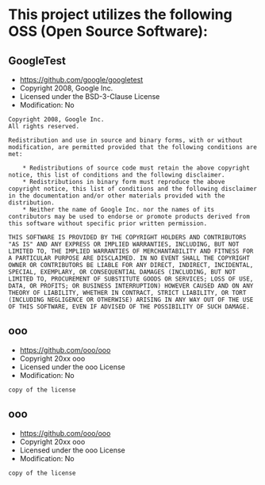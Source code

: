 # This project utilizes the following OSS (Open Source Software):

## GoogleTest
- https://github.com/google/googletest
- Copyright 2008, Google Inc.
- Licensed under the BSD-3-Clause License 
- Modification: No

```
Copyright 2008, Google Inc.
All rights reserved.

Redistribution and use in source and binary forms, with or without
modification, are permitted provided that the following conditions are
met:

    * Redistributions of source code must retain the above copyright
notice, this list of conditions and the following disclaimer.
    * Redistributions in binary form must reproduce the above
copyright notice, this list of conditions and the following disclaimer
in the documentation and/or other materials provided with the
distribution.
    * Neither the name of Google Inc. nor the names of its
contributors may be used to endorse or promote products derived from
this software without specific prior written permission.

THIS SOFTWARE IS PROVIDED BY THE COPYRIGHT HOLDERS AND CONTRIBUTORS
"AS IS" AND ANY EXPRESS OR IMPLIED WARRANTIES, INCLUDING, BUT NOT
LIMITED TO, THE IMPLIED WARRANTIES OF MERCHANTABILITY AND FITNESS FOR
A PARTICULAR PURPOSE ARE DISCLAIMED. IN NO EVENT SHALL THE COPYRIGHT
OWNER OR CONTRIBUTORS BE LIABLE FOR ANY DIRECT, INDIRECT, INCIDENTAL,
SPECIAL, EXEMPLARY, OR CONSEQUENTIAL DAMAGES (INCLUDING, BUT NOT
LIMITED TO, PROCUREMENT OF SUBSTITUTE GOODS OR SERVICES; LOSS OF USE,
DATA, OR PROFITS; OR BUSINESS INTERRUPTION) HOWEVER CAUSED AND ON ANY
THEORY OF LIABILITY, WHETHER IN CONTRACT, STRICT LIABILITY, OR TORT
(INCLUDING NEGLIGENCE OR OTHERWISE) ARISING IN ANY WAY OUT OF THE USE
OF THIS SOFTWARE, EVEN IF ADVISED OF THE POSSIBILITY OF SUCH DAMAGE.
```

## ooo
- https://github.com/ooo/ooo
- Copyright 20xx ooo
- Licensed under the ooo License
- Modification: No

```
copy of the license 
```

## ooo
- https://github.com/ooo/ooo
- Copyright 20xx ooo
- Licensed under the ooo License
- Modification: No

```
copy of the license 
```
